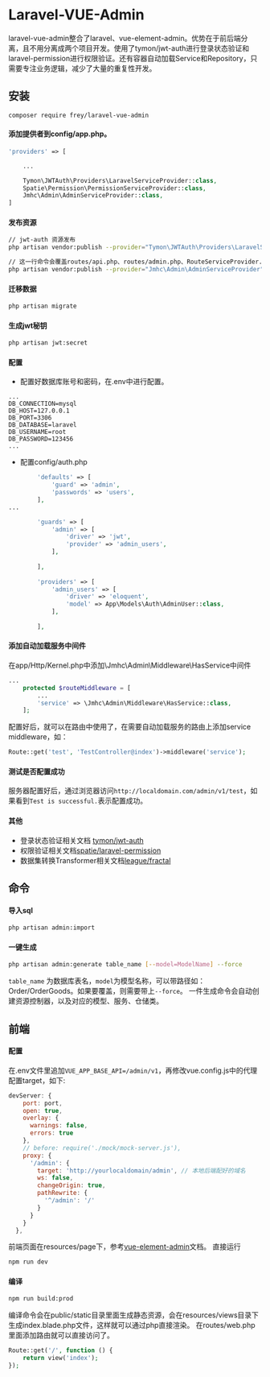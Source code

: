 # Laravel-VUE-Admin
laravel-vue-admin整合了laravel、vue-element-admin。优势在于前后端分离，且不用分离成两个项目开发。使用了tymon/jwt-auth进行登录状态验证和laravel-permission进行权限验证。还有容器自动加载Service和Repository，只需要专注业务逻辑，减少了大量的重复性开发。

## 安装
```composer
composer require frey/laravel-vue-admin
```
#### 添加提供者到config/app.php。

```php
'providers' => [

    ...

    Tymon\JWTAuth\Providers\LaravelServiceProvider::class,
    Spatie\Permission\PermissionServiceProvider::class,
    Jmhc\Admin\AdminServiceProvider::class,
]
```
#### 发布资源

```bash
// jwt-auth 资源发布
php artisan vendor:publish --provider="Tymon\JWTAuth\Providers\LaravelServiceProvider"

// 这一行命令会覆盖routes/api.php、routes/admin.php、RouteServiceProvider.php 以及Exceptions/Handler.php
php artisan vendor:publish --provider="Jmhc\Admin\AdminServiceProvider" --force
```

#### 迁移数据
```bash
php artisan migrate
```

#### 生成jwt秘钥
```bash
php artisan jwt:secret
```
#### 配置

* 配置好数据库账号和密码，在.env中进行配置。
```.dotenv
...
DB_CONNECTION=mysql
DB_HOST=127.0.0.1
DB_PORT=3306
DB_DATABASE=laravel
DB_USERNAME=root
DB_PASSWORD=123456
...
```
* 配置config/auth.php
```php
        'defaults' => [
            'guard' => 'admin',
            'passwords' => 'users',
        ],
...

        'guards' => [
            'admin' => [
                'driver' => 'jwt',
                'provider' => 'admin_users',
            ],
        
        ],
        
        'providers' => [
            'admin_users' => [
                'driver' => 'eloquent',
                'model' => App\Models\Auth\AdminUser::class,
            ],
    
        ],

```
#### 添加自动加载服务中间件
在app/Http/Kernel.php中添加\Jmhc\Admin\Middleware\HasService中间件
```php
...
    protected $routeMiddleware = [
        ...
        'service' => \Jmhc\Admin\Middleware\HasService::class,
    ];
```
配置好后，就可以在路由中使用了，在需要自动加载服务的路由上添加service middleware，如：
```php
Route::get('test', 'TestController@index')->middleware('service');
```

#### 测试是否配置成功

服务器配置好后，通过浏览器访问```http://localdomain.com/admin/v1/test```，如果看到```Test is successful.```表示配置成功。

#### 其他

- 登录状态验证相关文档 [tymon/jwt-auth](https://jwt-auth.readthedocs.io/en/develop/)
- 权限验证相关文档[spatie/laravel-permission](https://docs.spatie.be/laravel-permission/v3/introduction/)
- 数据集转换Transformer相关文档[league/fractal](https://fractal.thephpleague.com/)

## 命令
#### 导入sql
```bash
php artisan admin:import
```
#### 一键生成
```bash
php artisan admin:generate table_name [--model=ModelName] --force
```
```table_name``` 为数据库表名，```model```为模型名称，可以带路径如：Order/OrderGoods。如果要覆盖，则需要带上```--force```。
一件生成命令会自动创建资源控制器，以及对应的模型、服务、仓储类。


## 前端

#### 配置

在.env文件里追加```VUE_APP_BASE_API=/admin/v1```，再修改vue.config.js中的代理配置target，如下:
```javascript
devServer: {
    port: port,
    open: true,
    overlay: {
      warnings: false,
      errors: true
    },
    // before: require('./mock/mock-server.js'),
    proxy: {
      '/admin': {
        target: 'http://yourlocaldomain/admin', // 本地后端配好的域名
        ws: false,
        changeOrigin: true,
        pathRewrite: {
          '^/admin': '/'
        }
      }
    }
  },
```
前端页面在resources/page下，参考[vue-element-admin](https://panjiachen.github.io/vue-element-admin-site/zh/)文档。
直接运行
```bash
npm run dev
```
#### 编译
```bash
npm run build:prod
```
编译命令会在public/static目录里面生成静态资源，会在resources/views目录下生成index.blade.php文件，这样就可以通过php直接渲染。
在routes/web.php里面添加路由就可以直接访问了。
```php
Route::get('/', function () {
    return view('index');
});
```
